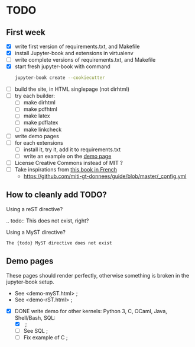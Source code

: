 # TODO

## First week
- [x] write first version of requirements.txt, and Makefile
- [x] install Jupyter-book and extensions in virtualenv
- [ ] write complete versions of requirements.txt, and Makefile
- [x] start fresh jupyter-book with command
  ```bash
  jupyter-book create --cookiecutter
  ```
- [ ] build the site, in HTML singlepage (not dirhtml)
- [ ] try each builder:
  - [ ] make dirhtml
  - [ ] make pdfhtml
  - [ ] make latex
  - [ ] make pdflatex
  - [ ] make linkcheck
- [ ] write demo pages
- [ ] for each extensions
  - [ ] install it, try it, add it to requirements.txt
  - [ ] write an example on the [demo page](Extensions_sphinx.html)
- [ ] License Creative Commons instead of MIT ?
- [ ] Take inspirations from [this book in French](https://mi-gt-donnees.pages.math.unistra.fr/guide)
  - https://github.com/miti-gt-donnees/guide/blob/master/_config.yml

## How to cleanly add TODO?

Using a reST directive?

.. todo:: This does not exist, right?

Using a MyST directive?

```{todo}
The {todo} MyST directive does not exist
```

## Demo pages

These pages should render perfectly, otherwise something is broken in the jupyter-book setup.

- See <demo-myST.html> ;
- See <demo-rST.html> ;
- [x] DONE write demo for other kernels: Python 3, C, OCaml, Java, Shell/Bash, SQL:
  - [x] <notebooks/> ;
  - [ ] See SQL ;
  - [ ] Fix example of C ;
